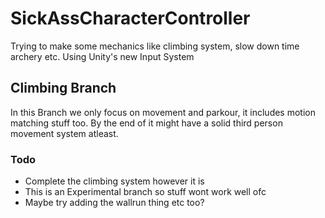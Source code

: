 # SickAssCharacterController
Trying to make some mechanics like climbing system, slow down time archery etc. 
Using Unity's new Input System

## Climbing Branch

In this Branch we only focus on movement and parkour, it includes motion matching stuff too.
By the end of it might have a solid third person movement system atleast.

### Todo
- Complete the climbing system however it is
- This is an Experimental branch so stuff wont work well ofc
- Maybe try adding the wallrun thing etc too?